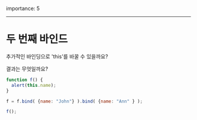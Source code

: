 importance: 5

---

# 두 번째 바인드

추가적인 바인딩으로 'this'를 바꿀 수 있을까요?

결과는 무엇일까요?

```js no-beautify
function f() {
  alert(this.name);
}

f = f.bind( {name: "John"} ).bind( {name: "Ann" } );

f();
```

